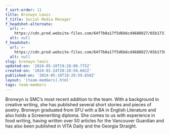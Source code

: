 ```yaml
---
f_sort-order: 11
title: Bronwyn Lewis
f_title: Social Media Manager
f_headshot-alternate:
  url: >-
    https://cdn.prod.website-files.com/64f7b8a17f5d6b6cd4688027/65b17312909aa28dc0903893_Brownwyn-9.jpeg
  alt: null
f_headshot:
  url: >-
    https://cdn.prod.website-files.com/64f7b8a17f5d6b6cd4688027/65b1730e8fb7cdce1189971d_Brownwyn-3.jpeg
  alt: null
slug: bronwyn-lewis
updated-on: '2024-05-10T19:28:00.775Z'
created-on: '2024-01-24T20:28:50.602Z'
published-on: '2024-05-10T19:29:59.658Z'
layout: '[team-members].html'
tags: team-members
---
```


Bronwyn is SMC’s most recent addition to the team. With a background in creative writing, she has published several short stories and pieces of poetry. Bronwyn graduated from SFU with a BA in English Literature and also holds a Screenwriting diploma. She comes to us with experience in food writing, having written over 50 articles for the Vancouver Guardian and has also been published in VITA Daily and the Georgia Straight.
